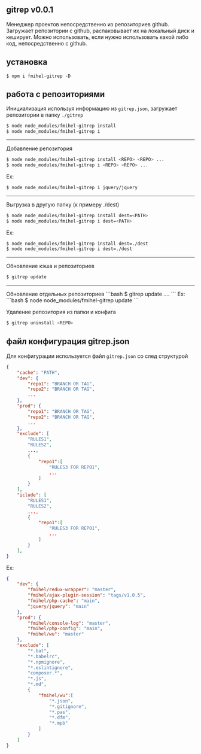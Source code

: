 ## gitrep v0.0.1
Менеджер проектов непосредственно из репозиториев github.
Загружает репозитории с github, распаковывает их на локальный диск и кеширует.
Можно использовать, если нужно использовать какой либо код, непосредственно с github.

## установка
```
$ npm i fmihel-gitrep -D
```

## работа с репозиториями
Инициализация используя информацию из `gitrep.json`, загружает репозитории в папку `./gitrep`

```bash
$ node node_modules/fmihel-gitrep install
$ node node_modules/fmihel-gitrep i
```
<hr>

Добавление репозитория

```bash
$ node node_modules/fmihel-gitrep install <REPO> <REPO> ...
$ node node_modules/fmihel-gitrep i <REPO> <REPO> ...
```
Ex:
```bash
$ node node_modules/fmihel-gitrep i jquery/jquery
```
<hr>

Выгрузка в другую папку (к примеру ./dest)
```bash
$ node node_modules/fmihel-gitrep install dest=<PATH>
$ node node_modules/fmihel-gitrep i dest=<PATH>
```
Ex:
```bash
$ node node_modules/fmihel-gitrep install dest=./dest
$ node node_modules/fmihel-gitrep i dest=./dest
```
<hr>

Обновление кэша и репозиториев
```bash
$ gitrep update  
```
<hr>
Обновление отдельных репозиториев 
```bash
$ gitrep update <REPO> <REPO> .... 
```
Ex:
```bash
$ node node_modules/fmihel-gitrep update 
```


Удаление репозитория из папки и конфига

```bash
$ gitrep uninstall <REPO>  
```


## файл конфигурация gitrep.json
Для конфигурации используется файл `gitrep.json` со след структурой
```json
{
    "cache": "PATH", 
    "dev": {
        "repo1": "BRANCH OR TAG",
        "repo2": "BRANCH OR TAG",
        ...
    },
    "prod": {
        "repo1": "BRANCH OR TAG",
        "repo2": "BRANCH OR TAG",
        ...
    },
    "exclude": [
        "RULES1",
        "RULES2",
        ...,
        {
            "repo1":[
                "RULES3 FOR REPO1",
                ...
            ]
        }
    ],
    "iclude": [
        "RULES1",
        "RULES2",
        ...,
        {
            "repo1":[
                "RULES3 FOR REPO1",
                ...
            ]
        }
    ],
}
```

Ex:
```json
{
    "dev": {
        "fmihel/redux-wrapper": "master",
        "fmihel/ajax-plugin-session": "tags/v1.0.5",
        "fmihel/php-cache": "main",
        "jquery/jquery": "main"
    },
    "prod": {
        "fmihel/console-log": "master",
        "fmihel/php-config": "main",
        "fmihel/wu": "master"
    },
    "exclude": [
        "*.bat",
        "*.babelrc",
        "*.npmignore",
        "*.eslintignore",
        "composer.*",
        "*.js",
        "*.md",
        {
            "fmihel/wu":[
                "*.json",        
                "*.gitignore",
                "*.pas",
                "*.dfm",
                "*.mpb"
            ]
        }
    ]
}
```


